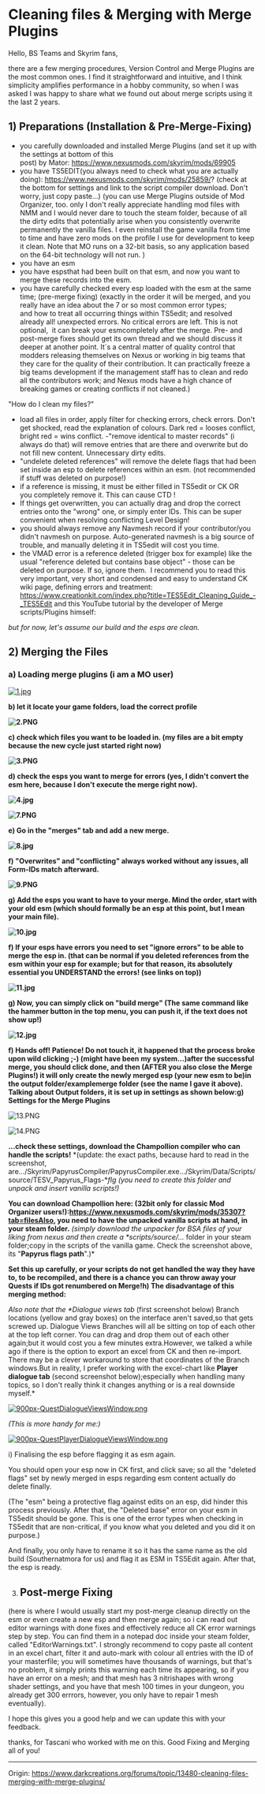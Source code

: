 # Cleaning files & Merging with Merge Plugins

Hello, BS Teams and Skyrim fans,

there are a few merging procedures, Version Control and Merge Plugins are the most common ones.
I find it straightforward and intuitive, and I think simplicity amplifies performance in a hobby community,
so when I was asked I was happy to share what we found out about merge scripts using it the last 2 years.

## 1) Preparations (Installation & Pre-Merge-Fixing)

- you carefully downloaded and installed Merge Plugins (and set it up with the settings at bottom of this post) by Mator: https://www.nexusmods.com/skyrim/mods/69905
- you have TS5EDIT(you always need to check what you are actually doing): https://www.nexusmods.com/skyrim/mods/25859/?
(check at the bottom for settings and link to the script compiler download. Don't worry, just copy paste...)
(you can use Merge Plugins outside of Mod Organizer, too. only I don't really appreciate handling mod files with NMM and I would never dare to touch the steam folder,
because of all the dirty edits that potentially arise when you consistently overwrite permanently the vanilla files. I even reinstall the game vanilla from time to time and have zero mods on the profile I use for development to keep it clean. Note that MO runs on a 32-bit basis, so any application based on the 64-bit technology will not run. )
- you have an esm
- you have espsthat had been built on that esm, and now you want to merge these records into the esm.
- you have carefully checked every esp loaded with the esm at the same time; (pre-merge fixing)
(exactly in the order it will be merged, and you really have an idea about the 7 or so most common error types;
and how to treat all occurring things within TS5edit; and resolved already all! unexpected errors. No critical errors are left. This is not optional, 
it can break your esmcompletely after the merge. Pre- and post-merge fixes should get its own thread and we should discuss it deeper at another point.
It´s a central matter of quality control that modders releasing themselves on Nexus or working in big teams that they care for the quality of their contribution.
It can practically freeze a big teams development if the management staff has to clean and redo all the contributors work; and Nexus mods have a high chance of breaking games or creating conflicts if not cleaned.)


"How do I clean my files?"
- load all files in order, apply filter for checking errors, check errors. Don't get shocked, read the explanation of colours. Dark red = looses conflict, bright red = wins conflict.
-"remove identical to master records" (i always do that) will remove entries that are there and overwrite but do not fill new content. Unnecessary dirty edits.
- "undelete deleted references" will remove the delete flags that had been set inside an esp to delete references within an esm. (not recommended if stuff was deleted on purpose!)
- if a reference is missing, it must be either filled in TS5edit or CK OR you completely remove it. This can cause CTD !
- If things get overwritten, you can actually drag and drop the correct entries onto the "wrong" one, or simply enter IDs. This can be super convenient when resolving conflicting Level Design!
- you should always remove any Navmesh record if your contributor/you didn't navmesh on purpose. Auto-generated navmesh is a big source of trouble, and manually deleting it in TS5edit will cost you time.
- the VMAD error is a reference deleted (trigger box for example) like the usual "reference deleted but contains base object" - those can be deleted on purpose. If so, ignore them. 
I recommend you to read this very important, very short and condensed and easy to understand CK wiki page, defining errors and treatment:
https://www.creationkit.com/index.php?title=TES5Edit_Cleaning_Guide_-_TES5Edit
and this YouTube tutorial by the developer of Merge scripts/Plugins himself: 

*but for now, let's* *assume our build and the* *esps* *are clean.* 

## **2) Merging the Files**

### a) Loading merge plugins (i am a MO user)

[![1.jpg](https://cdn.discordapp.com/attachments/305129046839263235/425328504260001812/1.jpg)](https://cdn.discordapp.com/attachments/305129046839263235/425328504260001812/1.jpg)



**b) let it locate your game folders, load the correct profile**

**![2.PNG](https://cdn.discordapp.com/attachments/305129046839263235/425328500015235082/2.PNG)**



**c) check which files you want to be loaded in. (my files are a bit empty because the new cycle just started right now)**

**![3.PNG](https://cdn.discordapp.com/attachments/305129046839263235/425328502821355522/3.PNG)**



**d) check the esps you want to merge for errors (yes, I didn't convert the esm here, because I don't execute the merge right now).**

**![4.jpg](https://cdn.discordapp.com/attachments/305129046839263235/425329035921326090/4.jpg)**





**![7.PNG](https://cdn.discordapp.com/attachments/305129046839263235/425329497655738369/7.PNG)**



**e) Go in the "merges" tab and add a new merge.**

**![8.jpg](https://cdn.discordapp.com/attachments/305129046839263235/425329718955343872/8.jpg)**



**f) "Overwrites" and "conflicting" always worked without any issues, all Form-IDs match afterward.**

**![9.PNG](https://cdn.discordapp.com/attachments/305129046839263235/425329871351316491/9.PNG)**



**g) Add the esps you want to have to your merge. Mind the order, start with your old esm (which should formally be an esp at this point, but I mean your main file).**

**![10.jpg](https://cdn.discordapp.com/attachments/305129046839263235/425330322557763585/10.jpg)**



**f) If your esps have errors you need to set "ignore errors" to be able to merge the esp in. (that can be normal if you deleted references from the esm within your esp for example; but for that reason, its absolutely essential you UNDERSTAND the errors! (see links on top))**

**![11.jpg](https://cdn.discordapp.com/attachments/305129046839263235/425330704461856788/11.jpg)**



**g) Now, you can simply click on "build merge" (The same command like the hammer button in the top menu, you can push it, if the text does not show up!)**

**![12.jpg](https://cdn.discordapp.com/attachments/305129046839263235/425330929809096704/12.jpg)**



**f) Hands off! Patience! Do not touch it, it happened that the process broke upon wild clicking ;-) (might have been my system...)after the successful merge, you should click done, and then (AFTER you also close the Merge Plugins!) it will only create the newly merged esp (your new esm to be)in the output folder/****e****xamplemerge folder (see the name I gave it above).  Talking about Output folders, it is set up in settings as shown below:g) Settings for the Merge Plugins**

![13.PNG](https://cdn.discordapp.com/attachments/305129046839263235/425331312845520896/13.PNG)





![14.PNG](https://cdn.discordapp.com/attachments/305129046839263235/425331316125597707/14.PNG)



**...check these settings, download the Champollion compiler who can handle the scripts!**
*(update: the exact paths, because hard to read in the screenshot, are.../Skyrim/PapyrusCompiler/PapyrusCompiler.exe.../Skyrim/Data/Scripts/source/TESV_Papyrus_Flags-**flg* *(you need to create this folder and unpack and insert vanilla scripts!)*

**You can download Champollion here: (32bit only for classic Mod Organizer users!):https://www.nexusmods.com/skyrim/mods/35307?tab=filesAlso, you need to have the unpacked vanilla scripts at hand, in your steam folder.**
*(simply download the unpacker for BSA files of your liking from nexus and then create a \**scripts/source/...** folder in your steam folder;copy in the scripts of the vanilla game. Check the screenshot above, its "**Papyrus flags path**".)*

**Set this up carefully, or your scripts do not get handled the way they have to, to be recompiled, and there is a chance you can throw away your Quests if IDs got renumbered on Merge!h) The disadvantage of this merging method:**

*Also note that the \**Dialogue views tab** (first screenshot below) Branch locations (yellow and gray boxes) on the interface aren't saved,so that gets screwed up. Dialogue Views Branches will all be sitting on top of each other at the top left corner. You can drag and drop them out of each other again;but it would cost you a few minutes extra.However, we talked a while ago if there is the option to export an excel from CK and then re-import. There may be a clever workaround to store that coordinates of the Branch windows.But in reality, I prefer working with the excel-chart like **Player dialogue tab** (second screenshot below);especially when handling many topics, so I don't really think it changes anything or is a real downside myself.* 



[![900px-QuestDialogueViewsWindow.png](https://www.creationkit.com/images/thumb/4/44/QuestDialogueViewsWindow.png/900px-QuestDialogueViewsWindow.png)](https://www.creationkit.com/images/thumb/4/44/QuestDialogueViewsWindow.png/900px-QuestDialogueViewsWindow.png)



*(This is* *more handy* *for me:)*

[![900px-QuestPlayerDialogueViewsWindow.png](https://www.creationkit.com/images/thumb/8/8a/QuestPlayerDialogueViewsWindow.png/900px-QuestPlayerDialogueViewsWindow.png)](https://www.creationkit.com/images/thumb/8/8a/QuestPlayerDialogueViewsWindow.png/900px-QuestPlayerDialogueViewsWindow.png)

i) Finalising the esp before flagging it as esm again.

You should open your esp now in CK first, and click save; so all the "deleted flags" set by newly merged in esps regarding esm content actually do delete finally. 

(The "esm" being a protective flag against edits on an esp, did hinder this process previously. After that, the "Deleted base" error on your esm in TS5edit should be gone. This is one of the error types when checking in TS5edit that are non-critical, if you know what you deleted and you did it on purpose.)

And finally, you only have to rename it so it has the same name as the old build (Southernatmora for us) and flag it as ESM in TS5Edit again. After that, the esp is ready.

3. ## Post-merge Fixing

(here is where I would usually start my post-merge cleanup directly on the esm or even create a new esp and then merge again; so i can read out editor warnings with done fixes and effectively reduce all CK error warnings step by step. You can find them in a notepad doc inside your steam folder, called "EditorWarnings.txt". I strongly recommend to copy paste all content in an excel chart, filter it and auto-mark with colour all entries with the ID of your masterfile; you will sometimes have thousands of warnings, but that's no problem, it simply prints this warning each time its appearing, so if you have an error on a mesh; and that mesh has 3 nitrishapes with wrong shader settings, and you have that mesh 100 times in your dungeon, you already get 300 errrors, however, you only have to repair 1 mesh eventually).

I hope this gives you a good help and we can update this with your feedback.

thanks, for Tascani who worked with me on this. Good Fixing and Merging all of you!

------

Origin: https://www.darkcreations.org/forums/topic/13480-cleaning-files-merging-with-merge-plugins/

